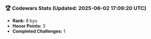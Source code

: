 ### 🏆 Codewars Stats (Updated: 2025-06-02 17:09:20 UTC)

- **Rank:** 8 kyu
- **Honor Points:** 3
- **Completed Challenges:** 1
